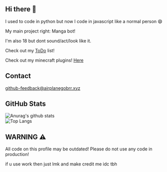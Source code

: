 

## Hi there :wave:

I used to code in python but now I code in javascript like a normal person 😄

My main project right:
Manga bot!

I'm also 18 but dont sound/act/look like it.

Check out my [ToDo](https://github.com/AirplanegoBrr/todo) list!

Check out my minecraft plugins! [Here](https://www.spigotmc.org/members/gamesky1234661.1106310/#resources)

## Contact

[github-feedback@airplanegobrr.xyz](mailto:github-feedback@airplanegobrr.xyz)


## GitHub Stats 
![Anurag's github stats](https://github-readme-stats.vercel.app/api?username=AirplaneGoBrr&show_icons=true&theme=dark)<br>
![Top Langs](https://github-readme-stats.vercel.app/api/top-langs/?username=AirplaneGoBrr&theme=dark)

## WARNING ⚠
All code on this profile may be outdated! Please do not use any code in production!

if u use work then just lmk and make credit me idc tbh
